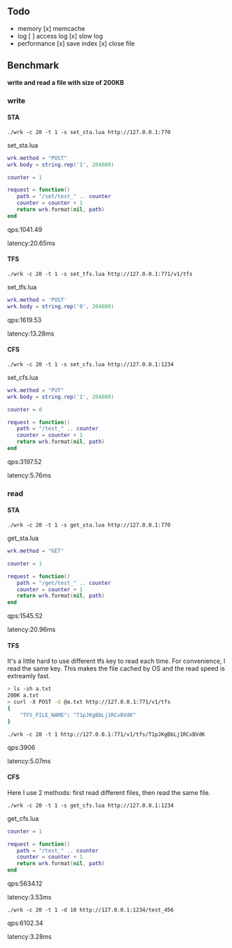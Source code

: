 ## Todo
* memory
   [x] memcache
* log
   [ ] access log
   [x] slow log
* performance
   [x] save index
   [x] close file


## Benchmark

**write and read a file with size of 200KB**

### write

#### STA
`./wrk -c 20 -t 1 -s set_sta.lua http://127.0.0.1:770`

set_sta.lua
```lua
wrk.method = "POST"
wrk.body = string.rep('1', 204800)

counter = 1

request = function()
   path = "/set/test_" .. counter
   counter = counter + 1
   return wrk.format(nil, path)
end
```

qps:1041.49

latency:20.65ms


#### TFS
`./wrk -c 20 -t 1 -s set_tfs.lua http://127.0.0.1:771/v1/tfs`

set_tfs.lua
```lua
wrk.method = 'POST'
wrk.body = string.rep('0', 204800)
```

qps:1619.53

latency:13.28ms


#### CFS
`./wrk -c 20 -t 1 -s set_cfs.lua http://127.0.0.1:1234`

set_cfs.lua
```lua
wrk.method = "PUT"
wrk.body = string.rep('1', 204800)

counter = 0

request = function()
   path = "/test_" .. counter
   counter = counter + 1
   return wrk.format(nil, path)
end
```

qps:3197.52

latency:5.76ms


### read

#### STA
`./wrk -c 20 -t 1 -s get_sta.lua http://127.0.0.1:770`

get_sta.lua
```lua
wrk.method = "GET"

counter = 1

request = function()
   path = "/get/test_" .. counter
   counter = counter + 1
   return wrk.format(nil, path)
end
```

qps:1545.52

latency:20.96ms


#### TFS

It's a little hard to use different tfs key to read each time.
For convenience, I read the same key. This makes the file cached by OS and the read speed is extreamly fast.

```bash
> ls -sh a.txt
200K a.txt
> curl -X POST -d @a.txt http://127.0.0.1:771/v1/tfs
{
    "TFS_FILE_NAME": "T1pJKgBbLj1RCvBVdK"
}
```

`./wrk -c 20 -t 1 http://127.0.0.1:771/v1/tfs/T1pJKgBbLj1RCvBVdK`

qps:3906

latency:5.07ms


#### CFS
Here I use 2 methods: first read different files, then read the same file.

`./wrk -c 20 -t 1 -s get_cfs.lua http://127.0.0.1:1234`

get_cfs.lua
```lua
counter = 1

request = function()
   path = "/test_" .. counter
   counter = counter + 1
   return wrk.format(nil, path)
end
```

qps:5634.12

latency:3.53ms


`./wrk -c 20 -t 1 -d 10 http://127.0.0.1:1234/test_456`

qps:6102.34

latency:3.28ms


